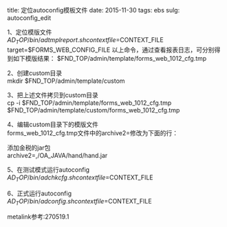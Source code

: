 title: 定位autoconfig模板文件
date: 2015-11-30
tags: ebs
sulg: autoconfig_edit


1、定位模版文件  
$AD_TOP/bin/adtmplreport.sh contextfile=$CONTEXT_FILE target=$FORMS_WEB_CONFIG_FILE
以上命令，通过查看报表日志，可分别得到如下模版结果：
$FND_TOP/admin/template/forms_web_1012_cfg.tmp

2、创建custom目录  
mkdir $FND_TOP/admin/template/custom

3、把上述文件拷贝到custom目录  
cp -i $FND_TOP/admin/template/forms_web_1012_cfg.tmp $FND_TOP/admin/template/custom/forms_web_1012_cfg.tmp


4、编辑custom目录下的模版文件  
forms_web_1012_cfg.tmp文件中的archive2=修改为下面的行：

  添加金税的jar包  
  archive2=,/OA_JAVA/hand/hand.jar


5、在测试模式运行autoconfig   
$AD_TOP/bin/adchkcfg.sh contextfile=$CONTEXT_FILE

6、正式运行autoconfig  
$AD_TOP/bin/adconfig.sh contextfile=$CONTEXT_FILE

metalink参考:270519.1
